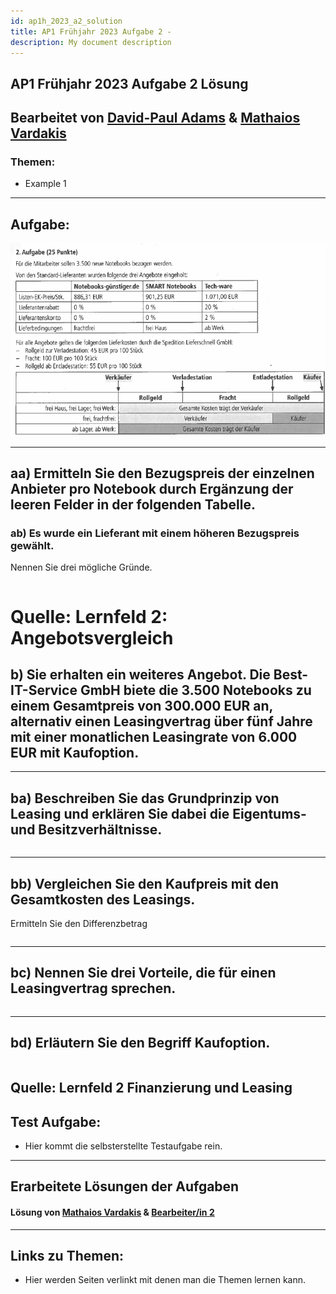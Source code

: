 ```yaml
---
id: ap1h_2023_a2_solution
title: AP1 Frühjahr 2023 Aufgabe 2 - 
description: My document description
---
```


## AP1 Frühjahr 2023 Aufgabe 2 Lösung 

## Bearbeitet von [David-Paul Adams](<../../../user/Auszubildende Holldack/adams.md>)  & [Mathaios Vardakis](<../../../user/Auszubildende Michel/vardakis.md>)


### Themen:

- Example 1

---

## Aufgabe:

![AP1 Frühjahr 2023 Aufgabe 2a](/img/AP1/2023/ap1f_2023/solution/AP1f_2023_a2.png)

---


## aa) Ermitteln Sie den Bezugspreis der einzelnen Anbieter pro Notebook durch Ergänzung der leeren Felder in der folgenden Tabelle.



### ab) Es wurde ein Lieferant mit einem höheren Bezugspreis gewählt.
Nennen Sie drei mögliche Gründe.
```txt

```

# Quelle: Lernfeld 2: Angebotsvergleich 

## b) Sie erhalten ein weiteres Angebot. Die Best-IT-Service GmbH biete die 3.500 Notebooks zu einem Gesamtpreis von 300.000 EUR an, alternativ einen Leasingvertrag über fünf Jahre mit einer monatlichen Leasingrate von 6.000 EUR mit Kaufoption.
---

## ba) Beschreiben Sie das Grundprinzip von Leasing und erklären Sie dabei die Eigentums- und Besitzverhältnisse.

```txt

```
---

## bb) Vergleichen Sie den Kaufpreis mit den Gesamtkosten des Leasings.
Ermitteln Sie den Differenzbetrag

```txt

```
---

## bc) Nennen Sie drei Vorteile, die für einen Leasingvertrag sprechen.

```txt

```
---

## bd) Erläutern Sie den Begriff Kaufoption.

```txt

```
Quelle: Lernfeld 2 Finanzierung und Leasing
---

## Test Aufgabe:

- Hier kommt die selbsterstellte Testaufgabe rein.

----

## Erarbeitete Lösungen der Aufgaben

#### Lösung von [Mathaios Vardakis](solution/ap1f_2023_a2_Vardakis.md)  & [Bearbeiter/in 2](../AP1/2021/ap1h_2021/solution/solution_name.md)

----

## Links zu Themen:

- Hier werden Seiten verlinkt mit denen man die Themen lernen kann.
